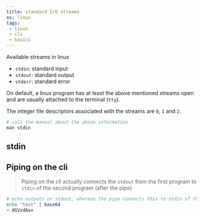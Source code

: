 ```yaml
---
title: standard I/O streams
os: linux
tags:
 - linux
 - cli
 - basics
---
```


Available streams in linux
- `stdin`: standard input
- `stdout`: standard output
- `stderr`: standard error

On default, a linux program has at least the above mentioned streams open and are usually attached to the terminal (`tty`).

The integer file descriptors associated with the streams are `0`, `1` and `2`.

```bash
# call the manual about the above information
man stdin
```

## stdin

## Piping on the cli

> Piping on the cli actually connects the `stdout` from the first program to `stdin` of the second program (after the pipe)

```bash
# echo outputs on stdout, whereas the pipe connects this to stdin of the base64 program
echo "test" | base64
> dGVzdAo= 
```